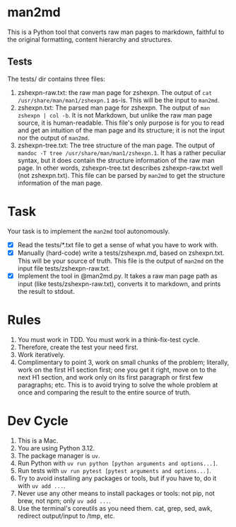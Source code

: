 # man2md

This is a Python tool that converts raw man pages to markdown, faithful to the original formatting, content hierarchy and structures.

## Tests
The tests/ dir contains three files:
1. zshexpn-raw.txt: the raw man page for zshexpn. The output of `cat /usr/share/man/man1/zshexpn.1` as-is. This will be the input to `man2md`.
2. zshexpn.txt: The parsed man page for zshexpn. The output of `man zshexpn | col -b`. It is not Markdown, but unlike the raw man page source, it is human-readable. This file's only purpose is for you to read and get an intuition of the man page and its structure; it is not the input nor the output of `man2md`.
3. zshexpn-tree.txt: The tree structure of the man page. The output of `mandoc -T tree /usr/share/man/man1/zshexpn.1`. It has a rather peculiar syntax, but it does contain the structure information of the raw man page. In other words, zshexpn-tree.txt describes zshexpn-raw.txt well (not zshexpn.txt). This file can be parsed by `man2md` to get the structure information of the man page.

# Task
Your task is to implement the `man2md` tool autonomously.
- [x] Read the tests/*.txt file to get a sense of what you have to work with.
- [x] Manually (hard-code) write a tests/zshexpn.md, based on zshexpn.txt. This will be your source of truth. This file is the output of `man2md` on the input file tests/zshexpn-raw.txt.
- [x] Implement the tool in @man2md.py. It takes a raw man page path as input (like tests/zshexpn-raw.txt), converts it to markdown, and prints the result to stdout.

# Rules
1. You must work in TDD. You must work in a think-fix-test cycle.
2. Therefore, create the test your need first.
3. Work iteratively.
4. Complimentary to point 3, work on small chunks of the problem; literally, work on the first H1 section first; one you get it right, move on to the next H1 section, and work only on its first paragraph or first few paragraphs; etc. This is to avoid trying to solve the whole problem at once and comparing the result to the entire source of truth.

# Dev Cycle
1. This is a Mac.
2. You are using Python 3.12.
3. The package manager is `uv`.
4. Run Python with `uv run python [python arguments and options...]`.
5. Run tests with `uv run pytest [pytest arguments and options...]`.
6. Try to avoid installing any packages or tools, but if you have to, do it with `uv add ...`.
7. Never use any other means to install packages or tools: not pip, not brew, not npm; only `uv add ...`.
8. Use the terminal's coreutils as you need them. cat, grep, sed, awk, redirect output/input to /tmp, etc.